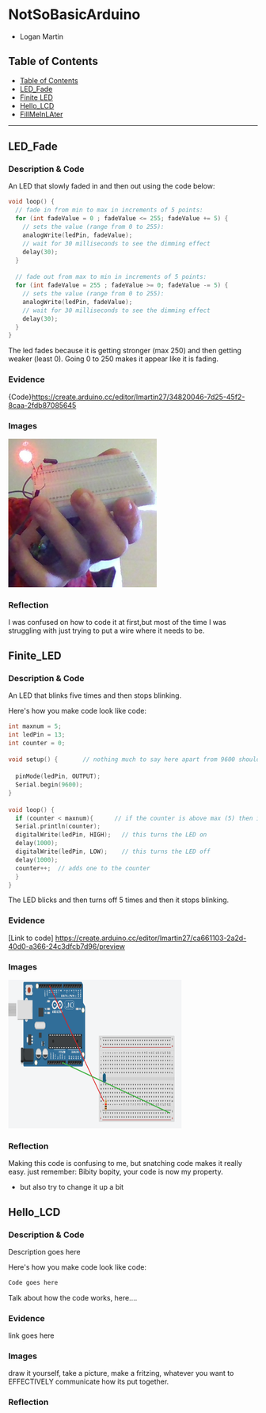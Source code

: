 # NotSoBasicArduino
 - Logan Martin
 
 
## Table of Contents
* [Table of Contents](#TableOfContents)
* [LED_Fade](#LED_Fade)
* [Finite LED](#Finite_LED)
* [Hello_LCD](#Hello_LCD)
* [FillMeInLAter](#FillMeInLAter)
---

## LED_Fade

### Description & Code
An LED that slowly faded in and then out using the code below:

```C++
void loop() {
  // fade in from min to max in increments of 5 points:
  for (int fadeValue = 0 ; fadeValue <= 255; fadeValue += 5) {
    // sets the value (range from 0 to 255):
    analogWrite(ledPin, fadeValue);
    // wait for 30 milliseconds to see the dimming effect
    delay(30);
  }

  // fade out from max to min in increments of 5 points:
  for (int fadeValue = 255 ; fadeValue >= 0; fadeValue -= 5) {
    // sets the value (range from 0 to 255):
    analogWrite(ledPin, fadeValue);
    // wait for 30 milliseconds to see the dimming effect
    delay(30);
  }
}
```
The led fades because it is getting stronger (max 250) and then getting weaker (least 0). Going 0 to 250 makes it appear like it is fading.

### Evidence
{Code}https://create.arduino.cc/editor/lmartin27/34820046-7d25-45f2-8caa-2fdb87085645
### Images
<img src="/Led Images/IMG_20201117_132923.jpg/" alt="Fading LED" width="300" height="300">

### Reflection

I was confused on how to code it at first,but most of the time I was struggling with just trying to put a wire where it needs to be.

## Finite_LED

### Description & Code
An LED that blinks five times and then stops blinking.

Here's how you make code look like code:

```C++
int maxnum = 5;
int ledPin = 13;
int counter = 0;

void setup() {       // nothing much to say here apart from 9600 should never change
  
  pinMode(ledPin, OUTPUT);
  Serial.begin(9600);
}

void loop() {
  if (counter < maxnum){      // if the counter is above max (5) then it won't work
  Serial.println(counter);
  digitalWrite(ledPin, HIGH);   // this turns the LED on
  delay(1000);                      
  digitalWrite(ledPin, LOW);    // this turns the LED off
  delay(1000);              
  counter++;  // adds one to the counter
  }
}
```
The LED blicks and then turns off 5 times and then it stops blinking.

### Evidence
[Link to code] https://create.arduino.cc/editor/lmartin27/ca661103-2a2d-40d0-a366-24c3dfcb7d96/preview
### Images
<img src="/Led Images/Screenshot 2020-11-24 at 10.35.24 AM.png" alt="Finite LED" width="350" height="300">

### Reflection
Making this code is confusing to me, but snatching code makes it really easy.
just remember: Bibity bopity, your code is now my property.
   - but also try to change it up a bit

## Hello_LCD

### Description & Code
Description goes here

Here's how you make code look like code:

```C++
Code goes here
```
Talk about how the code works, here....

### Evidence
link goes here

### Images
draw it yourself, take a picture, make a fritzing, whatever you want to EFFECTIVELY communicate how its put together.

### Reflection

